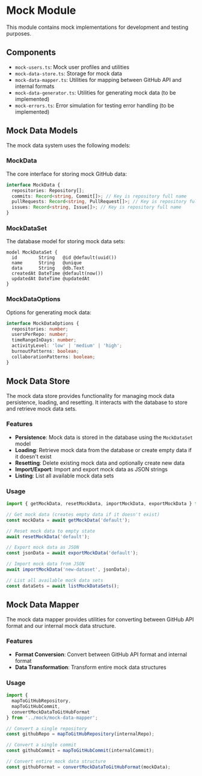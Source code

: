 # Mock Module

This module contains mock implementations for development and testing purposes.

## Components

- `mock-users.ts`: Mock user profiles and utilities
- `mock-data-store.ts`: Storage for mock data
- `mock-data-mapper.ts`: Utilities for mapping between GitHub API and internal formats
- `mock-data-generator.ts`: Utilities for generating mock data (to be implemented)
- `mock-errors.ts`: Error simulation for testing error handling (to be implemented)

## Mock Data Models

The mock data system uses the following models:

### MockData

The core interface for storing mock GitHub data:

```typescript
interface MockData {
  repositories: Repository[];
  commits: Record<string, Commit[]>; // Key is repository full name
  pullRequests: Record<string, PullRequest[]>; // Key is repository full name
  issues: Record<string, Issue[]>; // Key is repository full name
}
```

### MockDataSet

The database model for storing mock data sets:

```prisma
model MockDataSet {
  id        String   @id @default(uuid())
  name      String   @unique
  data      String   @db.Text
  createdAt DateTime @default(now())
  updatedAt DateTime @updatedAt
}
```

### MockDataOptions

Options for generating mock data:

```typescript
interface MockDataOptions {
  repositories: number;
  usersPerRepo: number;
  timeRangeInDays: number;
  activityLevel: 'low' | 'medium' | 'high';
  burnoutPatterns: boolean;
  collaborationPatterns: boolean;
}
```

## Mock Data Store

The mock data store provides functionality for managing mock data persistence, loading, and resetting. It interacts with the database to store and retrieve mock data sets.

### Features

- **Persistence**: Mock data is stored in the database using the `MockDataSet` model
- **Loading**: Retrieve mock data from the database or create empty data if it doesn't exist
- **Resetting**: Delete existing mock data and optionally create new data
- **Import/Export**: Import and export mock data as JSON strings
- **Listing**: List all available mock data sets

### Usage

```typescript
import { getMockData, resetMockData, importMockData, exportMockData } from '../mock/mock-data-store';

// Get mock data (creates empty data if it doesn't exist)
const mockData = await getMockData('default');

// Reset mock data to empty state
await resetMockData('default');

// Export mock data as JSON
const jsonData = await exportMockData('default');

// Import mock data from JSON
await importMockData('new-dataset', jsonData);

// List all available mock data sets
const dataSets = await listMockDataSets();
```

## Mock Data Mapper

The mock data mapper provides utilities for converting between GitHub API format and our internal mock data structure.

### Features

- **Format Conversion**: Convert between GitHub API format and internal format
- **Data Transformation**: Transform entire mock data structures

### Usage

```typescript
import { 
  mapToGitHubRepository, 
  mapToGitHubCommit, 
  convertMockDataToGitHubFormat 
} from '../mock/mock-data-mapper';

// Convert a single repository
const githubRepo = mapToGitHubRepository(internalRepo);

// Convert a single commit
const githubCommit = mapToGitHubCommit(internalCommit);

// Convert entire mock data structure
const githubFormat = convertMockDataToGitHubFormat(mockData);
```